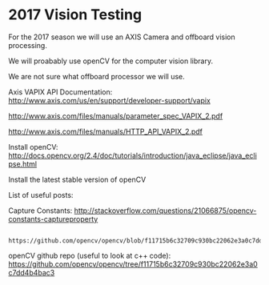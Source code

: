 # 2017 Vision Testing

For the 2017 season we will use an AXIS Camera and offboard vision processing.

We will proabably use openCV for the computer vision library.

We are not sure what offboard processor we will use.


Axis VAPIX API Documentation:
http://www.axis.com/us/en/support/developer-support/vapix

http://www.axis.com/files/manuals/parameter_spec_VAPIX_2.pdf

http://www.axis.com/files/manuals/HTTP_API_VAPIX_2.pdf

Install openCV:
http://docs.opencv.org/2.4/doc/tutorials/introduction/java_eclipse/java_eclipse.html

Install the latest stable version of openCV

List of useful posts:

Capture Constants: http://stackoverflow.com/questions/21066875/opencv-constants-captureproperty

                   https://github.com/opencv/opencv/blob/f11715b6c32709c930bc22062e3a0c7dd4b4bac3/modules/videoio/include/opencv2/videoio/videoio_c.h

openCV github repo (useful to look at c++ code): https://github.com/opencv/opencv/tree/f11715b6c32709c930bc22062e3a0c7dd4b4bac3
